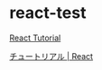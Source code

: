# react-test

[React Tutorial](https://shyazusa.github.io/react-test/)

[チュートリアル | React](https://facebook.github.io/react/docs/tutorial-ja-JP.html)
